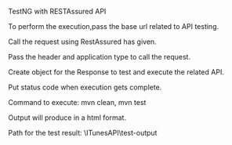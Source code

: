 TestNG with RESTAssured API 

To perform the execution,pass the base url related to API testing.

Call the request using RestAssured has given.

Pass the header and application type to call the request.

Create object for the Response to test and execute the related API.

Put status code when execution gets complete.

Command to execute: mvn clean, mvn test

Output will produce in a html format.

Path for the test result: \ITunesAPI\test-output
